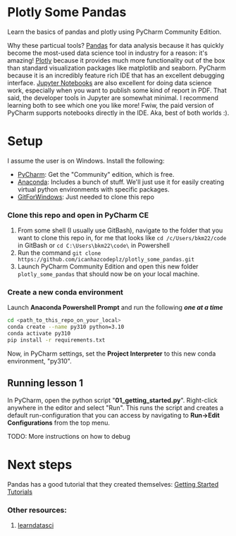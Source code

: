# Plotly Some Pandas
Learn the basics of pandas and plotly using PyCharm Community Edition.

Why these particual tools? [Pandas](https://github.com/pandas-dev/pandas) for data analysis because it has quickly become the most-used data science tool in industry for a reason: it's amazing! [Plotly](https://github.com/plotly/plotly.py) because it provides much more functionality out of the box than standard visualization packages like matplotlib and seaborn. PyCharm because it is an incredibly feature rich IDE that has an excellent debugging interface. [Jupyter Notebooks](https://jupyter.org/) are also excellent for doing data science work, especially when you want to publish some kind of report in PDF. That said, the developer tools in Jupyter are somewhat minimal. I recommend learning both to see which one you like more! Fwiw, the paid version of PyCharm supports notebooks directly in the IDE. Aka, best of both worlds :). 


# Setup
I assume the user is on Windows. Install the following:
* [PyCharm](https://www.jetbrains.com/pycharm/download/#section=windows): Get the "Community" edition, which is free.
* [Anaconda](https://www.anaconda.com/products/individual): Includes a bunch of stuff. We'll just use it for easily creating virtual python environments with specific packages.
* [GitForWindows](https://gitforwindows.org/): Just needed to clone this repo 

### Clone this repo and open in PyCharm CE
1. From some shell (I usually use GitBash), navigate to the folder that you want to clone this repo in, for me that looks like 
`cd /c/Users/bkm22/code` in GitBash or
`cd C:\Users\bkm22\code\` in Powershell
2. Run the command `git clone https://github.com/icanhazcodeplz/plotly_some_pandas.git`
3. Launch PyCharm Community Edition and open this new folder `plotly_some_pandas` that should now be on your local machine. 

### Create a new conda environment
Launch **Anaconda Powershell Prompt** and run the following ***one at a time***
```bash
cd <path_to_this_repo_on_your_local>
conda create --name py310 python=3.10
conda activate py310
pip install -r requirements.txt
```

Now, in PyCharm settings, set the **Project Interpreter** to this new conda environment, "py310".

## Running lesson 1
In PyCharm, open the python script "**01_getting_started.py**". Right-click anywhere in the editor and select "Run". This runs the script and creates a default run-configuration that you can access by navigating to **Run->Edit Configurations** from the top menu.

TODO: More instructions on how to debug

# Next steps
Pandas has a good tutorial that they created themselves: [Getting Started Tutorials](https://pandas.pydata.org/pandas-docs/stable/getting_started/intro_tutorials/index.html)

### Other resources:
1. [learndatasci](https://www.learndatasci.com/tutorials/python-pandas-tutorial-complete-introduction-for-beginners/)
